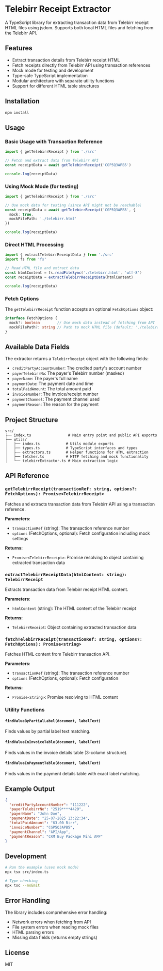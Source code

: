 # Telebirr Receipt Extractor

A TypeScript library for extracting transaction data from Telebirr receipt HTML files using jsdom. Supports both local HTML files and fetching from the Telebirr API.

## Features

- Extract transaction details from Telebirr receipt HTML
- Fetch receipts directly from Telebirr API using transaction references
- Mock mode for testing and development
- Type-safe TypeScript implementation
- Modular architecture with separate utility functions
- Support for different HTML table structures

## Installation

```bash
npm install
```

## Usage

### Basic Usage with Transaction Reference

```typescript
import { getTelebirrReceipt } from './src'

// Fetch and extract data from Telebirr API
const receiptData = await getTelebirrReceipt('CGP5Q3APB5')

console.log(receiptData)
```

### Using Mock Mode (for testing)

```typescript
import { getTelebirrReceipt } from './src'

// Use mock data for testing (since API might not be reachable)
const receiptData = await getTelebirrReceipt('CGP5Q3APB5', { 
  mock: true,
  mockFilePath: './telebirr.html'
})

console.log(receiptData)
```

### Direct HTML Processing

```typescript
import { extractTelebirrReceiptData } from './src'
import fs from 'fs'

// Read HTML file and extract data
const htmlContent = fs.readFileSync('./telebirr.html', 'utf-8')
const receiptData = extractTelebirrReceiptData(htmlContent)

console.log(receiptData)
```

### Fetch Options

The `getTelebirrReceipt` function accepts an optional `FetchOptions` object:

```typescript
interface FetchOptions {
  mock?: boolean        // Use mock data instead of fetching from API
  mockFilePath?: string // Path to mock HTML file (default: './telebirr.html')
}
```

## Available Data Fields

The extractor returns a `TelebirrReceipt` object with the following fields:

- `creditPartyAccountNumber`: The credited party's account number
- `payerTelebirrNo`: The payer's Telebirr number (masked)
- `payerName`: The payer's full name
- `paymentDate`: The payment date and time
- `totalPaidAmount`: The total amount paid
- `invoiceNumber`: The invoice/receipt number
- `paymentChannel`: The payment channel used
- `paymentReason`: The reason for the payment

## Project Structure

```
src/
├── index.ts                 # Main entry point and public API exports
├── utils/
│   ├── index.ts            # Utils module exports
│   ├── types.ts            # TypeScript interfaces and types
│   ├── extractors.ts       # Helper functions for HTML extraction
│   ├── fetcher.ts          # HTTP fetching and mock functionality
│   └── telebirrExtractor.ts # Main extraction logic
```

## API Reference

### `getTelebirrReceipt(transactionRef: string, options?: FetchOptions): Promise<TelebirrReceipt>`

Fetches and extracts transaction data from Telebirr API using a transaction reference.

**Parameters:**
- `transactionRef` (string): The transaction reference number
- `options` (FetchOptions, optional): Fetch configuration including mock settings

**Returns:**
- `Promise<TelebirrReceipt>`: Promise resolving to object containing extracted transaction data

### `extractTelebirrReceiptData(htmlContent: string): TelebirrReceipt`

Extracts transaction data from Telebirr receipt HTML content.

**Parameters:**
- `htmlContent` (string): The HTML content of the Telebirr receipt

**Returns:**
- `TelebirrReceipt`: Object containing extracted transaction data

### `fetchTelebirrReceipt(transactionRef: string, options?: FetchOptions): Promise<string>`

Fetches HTML content from Telebirr transaction API.

**Parameters:**
- `transactionRef` (string): The transaction reference number
- `options` (FetchOptions, optional): Fetch configuration

**Returns:**
- `Promise<string>`: Promise resolving to HTML content

### Utility Functions

#### `findValueByPartialLabel(document, labelText)`
Finds values by partial label text matching.

#### `findValueInInvoiceTable(document, labelText)`
Finds values in the invoice details table (3-column structure).

#### `findValueInPaymentTable(document, labelText)`
Finds values in the payment details table with exact label matching.

## Example Output

```json
{
  "creditPartyAccountNumber": "111222",
  "payerTelebirrNo": "2519****4429",
  "payerName": "John Doe",
  "paymentDate": "25-07-2025 13:22:34",
  "totalPaidAmount": "63.00 Birr",
  "invoiceNumber": "CGP5Q3APB5",
  "paymentChannel": "API/App",
  "paymentReason": "CRM Buy Package Mini APP"
}
```

## Development

```bash
# Run the example (uses mock mode)
npx tsx src/index.ts

# Type checking
npx tsc --noEmit
```

## Error Handling

The library includes comprehensive error handling:

- Network errors when fetching from API
- File system errors when reading mock files
- HTML parsing errors
- Missing data fields (returns empty strings)

## License

MIT 